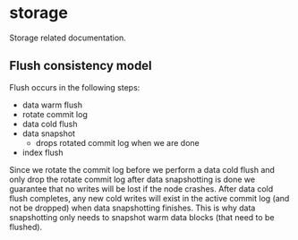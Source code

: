 # storage

Storage related documentation.

## Flush consistency model

Flush occurs in the following steps:
  - data warm flush
  - rotate commit log
  - data cold flush
  - data snapshot
    - drops rotated commit log when we are done
  - index flush

Since we rotate the commit log before we perform a data cold flush and only drop the rotate commit log after data snapshotting is done we guarantee that no writes will be lost if the node crashes. After data cold flush completes, any new cold writes will exist in the active commit log (and not be dropped) when data snapshotting finishes. This is why data snapshotting only needs to snapshot warm data blocks (that need to be flushed).
